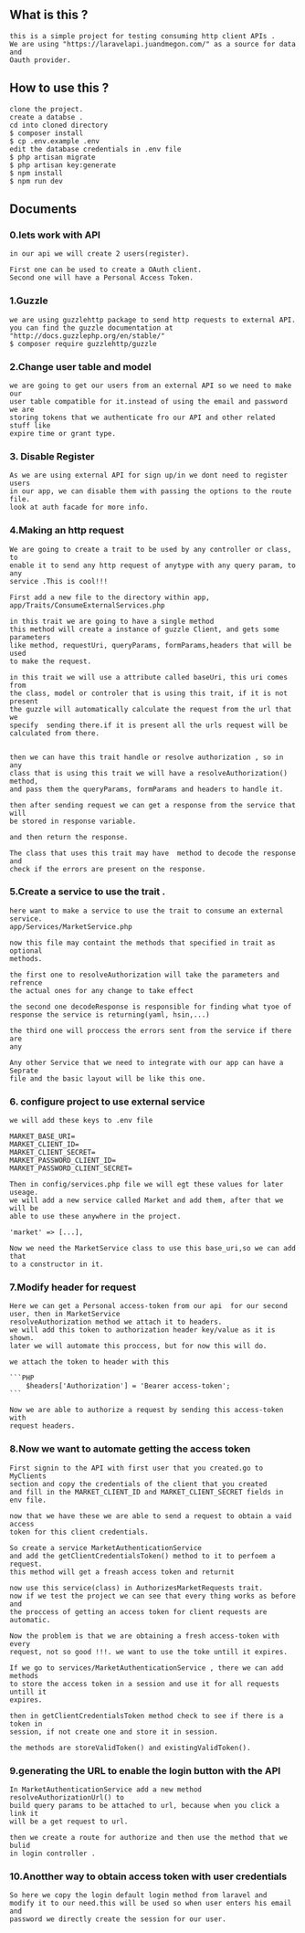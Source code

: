 ## What is this ?
    this is a simple project for testing consuming http client APIs .
    We are using "https://laravelapi.juandmegon.com/" as a source for data and 
    Oauth provider.

## How to use this ?
    clone the project.
    create a databse .
    cd into cloned directory
    $ composer install
    $ cp .env.example .env
    edit the database credentials in .env file
    $ php artisan migrate
    $ php artisan key:generate
    $ npm install
    $ npm run dev


## Documents 
### 0.lets work with API
    in our api we will create 2 users(register).

    First one can be used to create a OAuth client.
    Second one will have a Personal Access Token.
### 1.Guzzle
    we are using guzzlehttp package to send http requests to external API.
    you can find the guzzle documentation at "http://docs.guzzlephp.org/en/stable/"
    $ composer require guzzlehttp/guzzle

### 2.Change user table and model
    we are going to get our users from an external API so we need to make our
    user table compatible for it.instead of using the email and password we are
    storing tokens that we authenticate fro our API and other related stuff like
    expire time or grant type.

### 3. Disable Register
    As we are using external API for sign up/in we dont need to register users
    in our app, we can disable them with passing the options to the route file.
    look at auth facade for more info.

### 4.Making an http request
    We are going to create a trait to be used by any controller or class, to
    enable it to send any http request of anytype with any query param, to any
    service .This is cool!!!

    First add a new file to the directory within app,
    app/Traits/ConsumeExternalServices.php

    in this trait we are going to have a single method
    this method will create a instance of guzzle Client, and gets some
    parameters
    like method, requestUri, queryParams, formParams,headers that will be used 
    to make the request.

    in this trait we will use a attribute called baseUri, this uri comes from
    the class, model or controler that is using this trait, if it is not present
    the guzzle will automatically calculate the request from the url that we
    specify  sending there.if it is present all the urls request will be
    calculated from there.


    then we can have this trait handle or resolve authorization , so in any
    class that is using this trait we will have a resolveAuthorization() method,
    and pass them the queryParams, formParams and headers to handle it.

    then after sending request we can get a response from the service that will
    be stored in response variable.

    and then return the response.

    The class that uses this trait may have  method to decode the response and
    check if the errors are present on the response.


### 5.Create a service to use the trait .
    here want to make a service to use the trait to consume an external service.
    app/Services/MarketService.php 

    now this file may containt the methods that specified in trait as optional
    methods.

    the first one to resolveAuthorization will take the parameters and refrence
    the actual ones for any change to take effect 

    the second one decodeResponse is responsible for finding what tyoe of
    response the service is returning(yaml, hsin,...)

    the third one will proccess the errors sent from the service if there are
    any

    Any other Service that we need to integrate with our app can have a Seprate
    file and the basic layout will be like this one.

### 6. configure project to use external service
    we will add these keys to .env file

    MARKET_BASE_URI=
    MARKET_CLIENT_ID=
    MARKET_CLIENT_SECRET=
    MARKET_PASSWORD_CLIENT_ID=
    MARKET_PASSWORD_CLIENT_SECRET=

    Then in config/services.php file we will egt these values for later useage.
    we will add a new service called Market and add them, after that we will be
    able to use these anywhere in the project.

    'market' => [...],

    Now we need the MarketService class to use this base_uri,so we can add that
    to a constructor in it.

### 7.Modify header for request
    Here we can get a Personal access-token from our api  for our second user, then in MarketService
    resolveAuthorization method we attach it to headers.
    we will add this token to authorization header key/value as it is shown.
    later we will automate this proccess, but for now this will do.

    we attach the token to header with this

    ```PHP 
        $headers['Authorization'] = 'Bearer access-token';
    ```

    Now we are able to authorize a request by sending this access-token with
    request headers.

### 8.Now we want to automate getting the access token
    First signin to the API with first user that you created.go to MyClients
    section and copy the credentials of the client that you created 
    and fill in the MARKET_CLIENT_ID and MARKET_CLIENT_SECRET fields in
    env file.

    now that we have these we are able to send a request to obtain a vaid access
    token for this client credentials.

    So create a service MarketAuthenticationService 
    and add the getClientCredentialsToken() method to it to perfoem a request.
    this method will get a freash access token and returnit 

    now use this service(class) in AuthorizesMarketRequests trait.
    now if we test the project we can see that every thing works as before and 
    the proccess of getting an access token for client requests are automatic.

    Now the problem is that we are obtaining a fresh access-token with every
    request, not so good !!!. we want to use the toke untill it expires.

    If we go to services/MarketAuthenticationService , there we can add methods
    to store the access token in a session and use it for all requests untill it
    expires.

    then in getClientCredentialsToken method check to see if there is a token in
    session, if not create one and store it in session.

    the methods are storeValidToken() and existingValidToken().


### 9.generating the URL to enable the login button with the API
    In MarketAuthenticationService add a new method resolveAuthorizationUrl() to
    build query params to be attached to url, because when you click a link it
    will be a get request to url.

    then we create a route for authorize and then use the method that we bulid
    in login controller .

### 10.Anotther way to obtain access token with user credentials
    So here we copy the login default login method from laravel and
    modify it to our need.this will be used so when user enters his email and
    password we directly create the session for our user.
